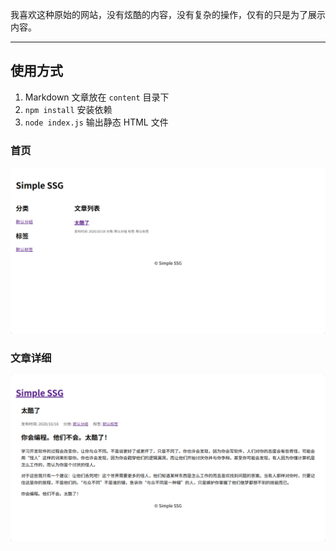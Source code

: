 我喜欢这种原始的网站，没有炫酷的内容，没有复杂的操作，仅有的只是为了展示内容。

---

## 使用方式

1. Markdown 文章放在 `content` 目录下
2. `npm install` 安装依赖
3. `node index.js` 输出静态 HTML 文件

### 首页
![](./doc/3d5a029b-fa50-408e-b194-974c9ca28070.png)

### 文章详细
![](./doc/5fee9e2d-35ad-4a96-8c43-6dee204f1067.png)